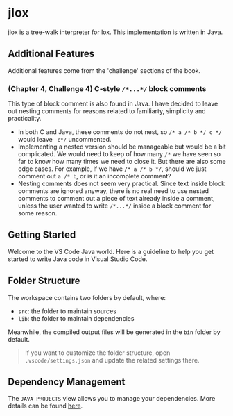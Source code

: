 # jlox

jlox is a tree-walk interpreter for lox. This implementation is written in Java.

## Additional Features

Additional features come from the 'challenge' sections of the book.
### (Chapter 4, Challenge 4) C-style `/*...*/` block comments
This type of block comment is also found in Java. I have decided to leave out nesting comments for reasons related to familiarty, simplicity and practicality. 
- In both C and Java, these comments do not nest, so `/* a /* b */ c */` would leave ` c*/` uncommented. 
- Implementing a nested version should be manageable but would be a bit complicated. We would need to keep of how many `/*` we have seen so far to know how many times we need to close it. But there are also some edge cases. For example, if we have `/* a /* b */`, should we just comment out ` a /* b `, or is it an incomplete comment? 
- Nesting comments does not seem very practical. Since text inside block comments are ignored anyway, there is no real need to use nested comments to comment out a piece of text already inside a comment, unless the user wanted to write `/*...*/` inside a block comment for some reason.

## Getting Started

Welcome to the VS Code Java world. Here is a guideline to help you get started to write Java code in Visual Studio Code.

## Folder Structure

The workspace contains two folders by default, where:

- `src`: the folder to maintain sources
- `lib`: the folder to maintain dependencies

Meanwhile, the compiled output files will be generated in the `bin` folder by default.

> If you want to customize the folder structure, open `.vscode/settings.json` and update the related settings there.

## Dependency Management

The `JAVA PROJECTS` view allows you to manage your dependencies. More details can be found [here](https://github.com/microsoft/vscode-java-dependency#manage-dependencies).
